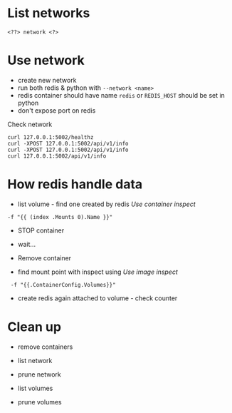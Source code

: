 # List networks

```
<??> network <?>
```

# Use network

- create new network
- run both redis & python with `--network <name>`
- redis container should have name `redis` or `REDIS_HOST` should be set in python
- don't expose port on redis


Check network
```
curl 127.0.0.1:5002/healthz
curl -XPOST 127.0.0.1:5002/api/v1/info
curl -XPOST 127.0.0.1:5002/api/v1/info
curl 127.0.0.1:5002/api/v1/info
```

# How redis handle data

- list volume - find one created by redis
*Use  container inspect*
```
-f "{{ (index .Mounts 0).Name }}"
```
- STOP container
- wait...
- Remove container

- find mount point with inspect using
*Use image inspect*
```
 -f "{{.ContainerConfig.Volumes}}"
```
- create redis again attached to volume - check counter

# Clean up
- remove containers

- list network
- prune network

- list volumes
- prune volumes
